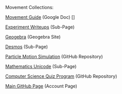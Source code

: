Movement Collections:

[Movement Guide](https://docs.google.com/document/d/1o3gouaiHsHT2H9d2HD5gDhgmoWwoL94gSFt7Ka1-vDk/edit?usp=sharing) (Google Doc)
[]

[Experiment Writeups](https://laurahannah44.github.io/writeups) (Sub-Page)

[Geogebra](https://www.geogebra.org/u/laurahannah44) (Geogebra Site)

[Desmos](https://laurahannah44.github.io/desmos) (Sub-Page)

[Particle Motion Simulation](https://github.com/LauraHannah44/Motion-Simulation) (GitHub Repository)

[Mathematics Unicode](https://laurahannah44.github.io/unicode) (Sub-Page)

[Computer Science Quiz Program](https://github.com/LauraHannah44/NEA-quiz-program) (GitHub Repository)

[Main GitHub Page](https://github.com/LauraHannah44) (Account Page)
